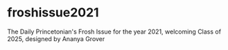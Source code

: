 # froshissue2021

The Daily Princetonian's Frosh Issue for the year 2021, welcoming Class of 2025, designed by Ananya Grover
